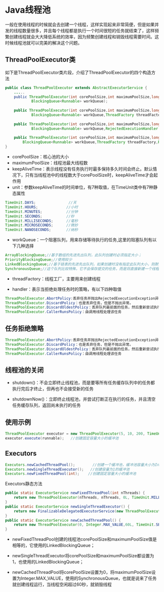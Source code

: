 # Java线程池

一般在使用线程的时候就会去创建一个线程，这样实现起来非常简便，但是如果并发的线程数量很多，并且每个线程都是执行一个时间很短的任务就结束了，这样频繁创建线程就会大大降低系统的效率，因为频繁创建线程和销毁线程需要时间。这时候线程池就可以完美的解决这个问题。
## ThreadPoolExecutor类

如下是ThreadPoolExecutor类片段，介绍了ThreadPoolExecutor的四个构造方法

``` java
public class ThreadPoolExecutor extends AbstractExecutorService {
    .....
    public ThreadPoolExecutor(int corePoolSize,int maximumPoolSize,long keepAliveTime,TimeUnit unit,
            BlockingQueue<Runnable> workQueue);
 
    public ThreadPoolExecutor(int corePoolSize,int maximumPoolSize,long keepAliveTime,TimeUnit unit,
            BlockingQueue<Runnable> workQueue,ThreadFactory threadFactory);
 
    public ThreadPoolExecutor(int corePoolSize,int maximumPoolSize,long keepAliveTime,TimeUnit unit,
            BlockingQueue<Runnable> workQueue,RejectedExecutionHandler handler);
 
    public ThreadPoolExecutor(int corePoolSize,int maximumPoolSize,long keepAliveTime,TimeUnit unit,
        BlockingQueue<Runnable> workQueue,ThreadFactory threadFactory,RejectedExecutionHandler handler);
}
```

- corePoolSize：核心池的大小
- maximumPoolSize：线程池最大线程数
- keepAliveTime：表示线程没有任务执行时最多保持多久时间会终止。默认情况下，只有当线程池中的线程数大于corePoolSize时，keepAliveTime才会起作用
- unit：参数keepAliveTime的时间单位，有7种取值，在TimeUnit类中有7种静态属性
``` java
TimeUnit.DAYS;               //天
TimeUnit.HOURS;             //小时
TimeUnit.MINUTES;           //分钟
TimeUnit.SECONDS;           //秒
TimeUnit.MILLISECONDS;      //毫秒
TimeUnit.MICROSECONDS;      //微妙
TimeUnit.NANOSECONDS;       //纳秒
```

- workQueue：一个阻塞队列，用来存储等待执行的任务,这里的阻塞队列有以下几种选择

``` java
ArrayBlockingQueue;//基于数组的先进先出队列，此队列创建时必须指定大小；
PriorityBlockingQueue;//使用较少
LinkedBlockingQueue;//基于链表的先进先出队列，如果创建时没有指定此队列大小，则默认为Integer.MAX_VALUE；
SynchronousQueue;//这个队列比较特殊，它不会保存提交的任务，而是将直接新建一个线程来执行新来的任务。
```
- threadFactory：线程工厂，主要用来创建线程

- handler：表示当拒绝处理任务时的策略，有以下四种取值

``` java
ThreadPoolExecutor.AbortPolicy:丢弃任务并抛出RejectedExecutionException异常。 
ThreadPoolExecutor.DiscardPolicy：也是丢弃任务，但是不抛出异常。 
ThreadPoolExecutor.DiscardOldestPolicy：丢弃队列最前面的任务，然后重新尝试执行任务（重复此过程）
ThreadPoolExecutor.CallerRunsPolicy：由调用线程处理该任务
```

## 任务拒绝策略
``` java
ThreadPoolExecutor.AbortPolicy:丢弃任务并抛出RejectedExecutionException异常。
ThreadPoolExecutor.DiscardPolicy：也是丢弃任务，但是不抛出异常。
ThreadPoolExecutor.DiscardOldestPolicy：丢弃队列最前面的任务，然后重新尝试执行任务（重复此过程）
ThreadPoolExecutor.CallerRunsPolicy：由调用线程处理该任务
```

## 线程池的关闭

- shutdown()：不会立即终止线程池，而是要等所有任务缓存队列中的任务都执行完后才终止，但再也不会接受新的任务

- shutdownNow()：立即终止线程池，并尝试打断正在执行的任务，并且清空任务缓存队列，返回尚未执行的任务

## 使用示例
``` java
ThreadPoolExecutor executor = new ThreadPoolExecutor(5, 10, 200, TimeUnit.MILLISECONDS,new ArrayBlockingQueue<Runnable>(5));
executor.execute(runnable);   //创建固定容量大小的缓冲池
```

## Executors

``` java
Executors.newCachedThreadPool();        //创建一个缓冲池，缓冲池容量大小为Integer.MAX_VALUE
Executors.newSingleThreadExecutor();   //创建容量为1的缓冲池
Executors.newFixedThreadPool(int);    //创建固定容量大小的缓冲池
```

Executors静态方法
```java
public static ExecutorService newFixedThreadPool(int nThreads) {
    return new ThreadPoolExecutor(nThreads, nThreads, 0L, TimeUnit.MILLISECONDS,new LinkedBlockingQueue<Runnable>());
}
public static ExecutorService newSingleThreadExecutor() {
    return new FinalizableDelegatedExecutorService(new ThreadPoolExecutor(1, 1, 0L, TimeUnit.MILLISECONDS,new LinkedBlockingQueue<Runnable>()));
}
public static ExecutorService newCachedThreadPool() {
    return new ThreadPoolExecutor(0, Integer.MAX_VALUE,60L, TimeUnit.SECONDS, new SynchronousQueue<Runnable>());
}
```


- newFixedThreadPool创建的线程池corePoolSize和maximumPoolSize值是相等的，它使用的LinkedBlockingQueue；

- newSingleThreadExecutor将corePoolSize和maximumPoolSize都设置为1，也使用的LinkedBlockingQueue；

- newCachedThreadPool将corePoolSize设置为0，将maximumPoolSize设置为Integer.MAX_VALUE，使用的SynchronousQueue，也就是说来了任务就创建线程运行，当线程空闲超过60秒，就销毁线程
